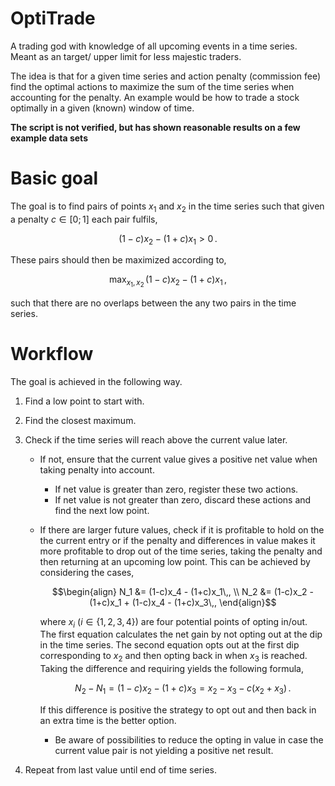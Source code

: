 # OptiTrade
A trading god with knowledge of all upcoming events in a time series. Meant as an target/ upper limit for less majestic traders.

The idea is that for a given time series and action penalty (commission fee) find the optimal actions to maximize the sum of the time series when accounting for the penalty. An example would be how to trade a stock optimally in a given (known) window of time.

**The script is not verified, but has shown reasonable results on a few example data sets**

# Basic goal

The goal is to find pairs of points $x_1$ and $x_2$ in the time series such that given a penalty $c \in [0; 1]$ each pair fulfils,

$$(1 - c)x_2 - (1 + c)x_1 > 0\,.$$

These pairs should then be maximized according to,

$$\max_{x_1,\, x_2}\, (1 - c)x_2 - (1 + c)x_1\,,$$

such that there are no overlaps between the any two pairs in the time series.

# Workflow

The goal is achieved in the following way.

1. Find a low point to start with.
2. Find the closest maximum.
3. Check if the time series will reach above the current value later.
    
    * If not, ensure that the current value gives a positive net value when taking penalty into account.

        * If net value is greater than zero, register these two actions.
        * If net value is not greater than zero, discard these actions and find the next low point.

    * If there are larger future values, check if it is profitable to hold on the the current entry or if the penalty and differences in value makes it more profitable to drop out of the time series, taking the penalty and then returning at an upcoming low point. This can be achieved by considering the cases,
    
      $$\begin{align}
          N_1 &= (1-c)x_4 - (1+c)x_1\,, \\
          N_2 &= (1-c)x_2 - (1+c)x_1 + (1-c)x_4 - (1+c)x_3\,,
      \end{align}$$
    
      where $x_i$ ($i \in \{1,2,3,4\}$) are four potential points of opting in/out. The first equation calculates the net gain by not opting out at the dip in the time series. The second equation opts out at the first dip corresponding to $x_2$ and then opting back in when $x_3$ is reached. Taking the difference and requiring yields the following formula,
      
      $$\begin{equation}
          N_2 - N_1 = (1-c)x_2 - (1+c)x_3 = x_2 - x_3 - c(x_2 + x_3)\,.
      \end{equation}$$
      
      If this difference is positive the strategy to opt out and then back in an extra time is the better option.
    
        * Be aware of possibilities to reduce the opting in value in case the current value pair is not yielding a positive net result.

4. Repeat from last value until end of time series.
